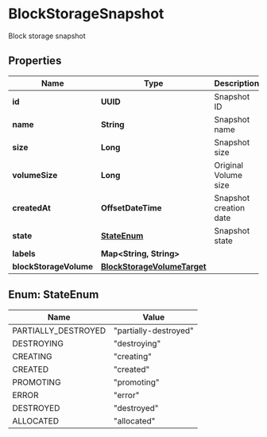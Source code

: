 

# BlockStorageSnapshot

Block storage snapshot

## Properties

| Name | Type | Description | Notes |
|------------ | ------------- | ------------- | -------------|
|**id** | **UUID** | Snapshot ID |  [optional] [readonly] |
|**name** | **String** | Snapshot name |  [optional] |
|**size** | **Long** | Snapshot size |  [optional] |
|**volumeSize** | **Long** | Original Volume size |  [optional] |
|**createdAt** | **OffsetDateTime** | Snapshot creation date |  [optional] [readonly] |
|**state** | [**StateEnum**](#StateEnum) | Snapshot state |  [optional] [readonly] |
|**labels** | **Map&lt;String, String&gt;** |  |  [optional] |
|**blockStorageVolume** | [**BlockStorageVolumeTarget**](BlockStorageVolumeTarget.md) |  |  [optional] |



## Enum: StateEnum

| Name | Value |
|---- | -----|
| PARTIALLY_DESTROYED | &quot;partially-destroyed&quot; |
| DESTROYING | &quot;destroying&quot; |
| CREATING | &quot;creating&quot; |
| CREATED | &quot;created&quot; |
| PROMOTING | &quot;promoting&quot; |
| ERROR | &quot;error&quot; |
| DESTROYED | &quot;destroyed&quot; |
| ALLOCATED | &quot;allocated&quot; |



